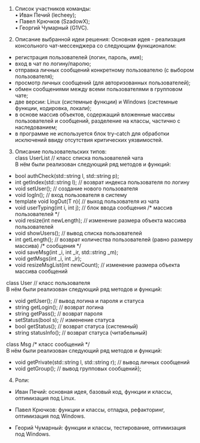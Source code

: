1.	Список участников команды:  
•	Иван Печий (lecheey);  
•	Павел Крючков (SzadowX);  
•	Георгий Чумарный (G1VC).  

3.	Описание выбранной идеи решения:
Основная идея - реализация  консольного чат-мессенджера со следующим  функционалом:
- регистрация пользователей (логин, пароль, имя);  
- вход в чат по логину/паролю;  
- отправка личных сообщений конкретному пользователю (с выбором пользователя);  
- просмотр личных сообщений (для авторизованных пользователей);  
- обмен сообщениями между всеми пользователями в групповом чате;  
- две версии: Linux (системные функции) и Windows (системные функции, кодировка, локали);  
- в основе массив объектов, содержащий вложенные массивы пользователей и сообщений, разделение на классы, частично с наследованием;  
- в программе не используется блок try-catch для обработки исключений ввиду отсутствия критических уязвимостей.  

3.	Описание пользовательских  типов:  
class UserList // класс списка пользователей чата  
В нём были реализован следующий  ряд  методов и   функций:
- bool authCheck(std::string l, std::string p);
- int getIndex(std::string l); // возврат индекса пользователя по логину
- void setUser(); // создание нового пользователя
- void logIn(); // вход пользователя в систему
- template<typename T> void logOut(T n){ // выход пользователя из чата
- void userTyping(int i, int j); //  блок ввода сообщения 
/* массив пользователей */
- void resize(int newLength); // изменение размера объекта массива пользователей
- void showUsers(); // вывод списка пользователей
- int getLength(); // возврат количества пользователей (равно размеру массива)
/* сообщения */
- void saveMsg(int _i, int _ir, std::string _m);
- void getMsgs(int _i, int _ir);
- void resizeMsgList(int newCount); // изменение размера объекта массива сообщений  

class User // класс пользователя  
В нём были реализован следующий  ряд  методов и   функций:
- void getUser(); // вывод логина и пароля и статуса	
- string getLogin(); // возврат логина
- string getPass(); // возврат пароля
- setStatus(bool s); // изменение статуса
- bool getStatus(); // возврат статуса (системный)
- string statusInfo(); // возврат статуса (читабельный)

class Msg /* класс сообщений */  
В нём были реализован следующий  ряд  методов и   функций:  
- void getPrivate(std::string l, std::string r); // вывод личных сообщений
- void getGroup(); // вывод групповых сообщений};

4.	Роли: 

- Иван Печий: основная идея, базовый код, функции и классы, оптимизация под Linux.

- Павел Крючков: функции и классы, отладка, рефакторинг, оптимизация под Windows.

- Георий Чумарный: функции и классы, тестирование, оптимизация под Windows.
